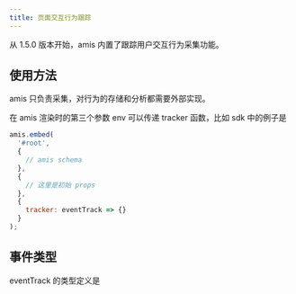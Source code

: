 ```yaml
---
title: 页面交互行为跟踪
---
```


从 1.5.0 版本开始，amis 内置了跟踪用户交互行为采集功能。

## 使用方法

amis 只负责采集，对行为的存储和分析都需要外部实现。

在 amis 渲染时的第三个参数 env 可以传递 tracker 函数，比如 sdk 中的例子是

```js
amis.embed(
  '#root',
  {
    // amis schema
  },
  {
    // 这里是初始 props
  },
  {
    tracker: eventTrack => {}
  }
);
```

## 事件类型

eventTrack 的类型定义是

```typescript

```
